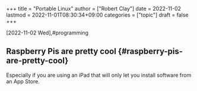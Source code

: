 +++
title = "Portable Linux"
author = ["Robert Clay"]
date = 2022-11-02
lastmod = 2022-11-01T08:30:34+09:00
categories = ["topic"]
draft = false
+++

<span class="timestamp-wrapper"><span class="timestamp">[2022-11-02 Wed]</span></span>,#programming


## Raspberry Pis are pretty cool {#raspberry-pis-are-pretty-cool}

Especially if you are using an iPad that will only let you install software from an App Store.
